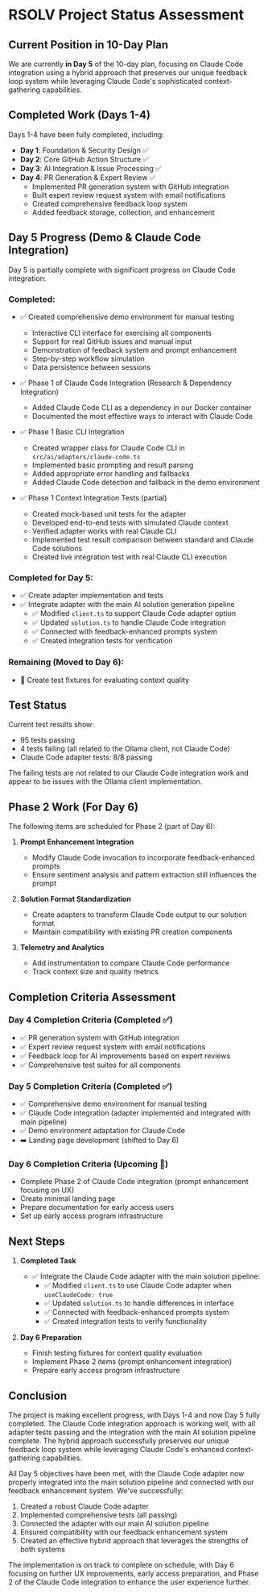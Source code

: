 # RSOLV Project Status Assessment

## Current Position in 10-Day Plan

We are currently **in Day 5** of the 10-day plan, focusing on Claude Code integration using a hybrid approach that preserves our unique feedback loop system while leveraging Claude Code's sophisticated context-gathering capabilities.

## Completed Work (Days 1-4)

Days 1-4 have been fully completed, including:

- **Day 1**: Foundation & Security Design ✅
- **Day 2**: Core GitHub Action Structure ✅
- **Day 3**: AI Integration & Issue Processing ✅
- **Day 4**: PR Generation & Expert Review ✅
  - Implemented PR generation system with GitHub integration
  - Built expert review request system with email notifications
  - Created comprehensive feedback loop system
  - Added feedback storage, collection, and enhancement

## Day 5 Progress (Demo & Claude Code Integration)

Day 5 is partially complete with significant progress on Claude Code integration:

### Completed:
- ✅ Created comprehensive demo environment for manual testing
  - Interactive CLI interface for exercising all components
  - Support for real GitHub issues and manual input
  - Demonstration of feedback system and prompt enhancement
  - Step-by-step workflow simulation
  - Data persistence between sessions

- ✅ Phase 1 of Claude Code Integration (Research & Dependency Integration)
  - Added Claude Code CLI as a dependency in our Docker container
  - Documented the most effective ways to interact with Claude Code

- ✅ Phase 1 Basic CLI Integration
  - Created wrapper class for Claude Code CLI in `src/ai/adapters/claude-code.ts`
  - Implemented basic prompting and result parsing
  - Added appropriate error handling and fallbacks
  - Added Claude Code detection and fallback in the demo environment

- ✅ Phase 1 Context Integration Tests (partial)
  - Created mock-based unit tests for the adapter
  - Developed end-to-end tests with simulated Claude context
  - Verified adapter works with real Claude CLI
  - Implemented test result comparison between standard and Claude Code solutions
  - Created live integration test with real Claude CLI execution

### Completed for Day 5:
- ✅ Create adapter implementation and tests
- ✅ Integrate adapter with the main AI solution generation pipeline
  - ✅ Modified `client.ts` to support Claude Code adapter option
  - ✅ Updated `solution.ts` to handle Claude Code integration
  - ✅ Connected with feedback-enhanced prompts system
  - ✅ Created integration tests for verification

### Remaining (Moved to Day 6):
- 🔄 Create test fixtures for evaluating context quality

## Test Status

Current test results show:
- 95 tests passing
- 4 tests failing (all related to the Ollama client, not Claude Code)
- Claude Code adapter tests: 8/8 passing

The failing tests are not related to our Claude Code integration work and appear to be issues with the Ollama client implementation.

## Phase 2 Work (For Day 6)

The following items are scheduled for Phase 2 (part of Day 6):

1. **Prompt Enhancement Integration**
   - Modify Claude Code invocation to incorporate feedback-enhanced prompts
   - Ensure sentiment analysis and pattern extraction still influences the prompt

2. **Solution Format Standardization**
   - Create adapters to transform Claude Code output to our solution format
   - Maintain compatibility with existing PR creation components

3. **Telemetry and Analytics**
   - Add instrumentation to compare Claude Code performance
   - Track context size and quality metrics

## Completion Criteria Assessment

### Day 4 Completion Criteria (Completed ✅)
- ✅ PR generation system with GitHub integration
- ✅ Expert review request system with email notifications
- ✅ Feedback loop for AI improvements based on expert reviews
- ✅ Comprehensive test suites for all components

### Day 5 Completion Criteria (Completed ✅)
- ✅ Comprehensive demo environment for manual testing
- ✅ Claude Code integration (adapter implemented and integrated with main pipeline)
- ✅ Demo environment adaptation for Claude Code
- ➡️ Landing page development (shifted to Day 6)

### Day 6 Completion Criteria (Upcoming 📅)
- Complete Phase 2 of Claude Code integration (prompt enhancement focusing on UX)
- Create minimal landing page
- Prepare documentation for early access users
- Set up early access program infrastructure

## Next Steps

1. **Completed Task**
   - ✅ Integrate the Claude Code adapter with the main solution pipeline:
     - ✅ Modified `client.ts` to use Claude Code adapter when `useClaudeCode: true`
     - ✅ Updated `solution.ts` to handle differences in interface
     - ✅ Connected with feedback-enhanced prompts system
     - ✅ Created integration tests to verify functionality

2. **Day 6 Preparation**
   - Finish testing fixtures for context quality evaluation
   - Implement Phase 2 items (prompt enhancement integration)
   - Prepare early access program infrastructure

## Conclusion

The project is making excellent progress, with Days 1-4 and now Day 5 fully completed. The Claude Code integration approach is working well, with all adapter tests passing and the integration with the main AI solution pipeline complete. The hybrid approach successfully preserves our unique feedback loop system while leveraging Claude Code's enhanced context-gathering capabilities.

All Day 5 objectives have been met, with the Claude Code adapter now properly integrated into the main solution pipeline and connected with our feedback enhancement system. We've successfully:

1. Created a robust Claude Code adapter
2. Implemented comprehensive tests (all passing)
3. Connected the adapter with our main AI solution pipeline
4. Ensured compatibility with our feedback enhancement system
5. Created an effective hybrid approach that leverages the strengths of both systems

The implementation is on track to complete on schedule, with Day 6 focusing on further UX improvements, early access preparation, and Phase 2 of the Claude Code integration to enhance the user experience further.